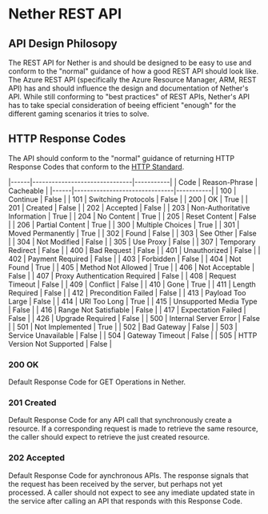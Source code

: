 # Nether REST API

## API Design Philosopy

The REST API for Nether is and should be designed to be easy to use and conform to the "normal" guidance of how a good REST API should look like. The Azure REST API (specifically the Azure Resource Manager, ARM, REST API) has and should influence the design and documentation of Nether's API. While still conforming to "best practices" of REST APIs, Nether's API has to take special consideration of beeing efficient "enough" for the different gaming scenarios it tries to solve.

## HTTP Response Codes

The API should conform to the "normal" guidance of returning HTTP Response Codes that conform to the [HTTP Standard](https://tools.ietf.org/html/rfc7231).

|------|-------------------------------|-----------|
| Code | Reason-Phrase                 | Cacheable |
|------|-------------------------------|-----------|
| 100  | Continue                      | False     |
| 101  | Switching Protocols           | False     |
| 200  | OK                            | True      |
| 201  | Created                       | False     |
| 202  | Accepted                      | False     |
| 203  | Non-Authoritative Information | True      |
| 204  | No Content                    | True      |
| 205  | Reset Content                 | False     |
| 206  | Partial Content               | True      |
| 300  | Multiple Choices              | True      |
| 301  | Moved Permanently             | True      |
| 302  | Found                         | False     |
| 303  | See Other                     | False     |
| 304  | Not Modified                  | False     |
| 305  | Use Proxy                     | False     |
| 307  | Temporary Redirect            | False     |
| 400  | Bad Request                   | False     |
| 401  | Unauthorized                  | False     |
| 402  | Payment Required              | False     |
| 403  | Forbidden                     | False     |
| 404  | Not Found                     | True      |
| 405  | Method Not Allowed            | True      |
| 406  | Not Acceptable                | False     |
| 407  | Proxy Authentication Required | False     |
| 408  | Request Timeout               | False     |
| 409  | Conflict                      | False     |
| 410  | Gone                          | True      |
| 411  | Length Required               | False     |
| 412  | Precondition Failed           | False     |
| 413  | Payload Too Large             | False     |
| 414  | URI Too Long                  | True      |
| 415  | Unsupported Media Type        | False     |
| 416  | Range Not Satisfiable         | False     |
| 417  | Expectation Failed            | False     |
| 426  | Upgrade Required              | False     |
| 500  | Internal Server Error         | False     |
| 501  | Not Implemented               | True      |
| 502  | Bad Gateway                   | False     |
| 503  | Service Unavailable           | False     |
| 504  | Gateway Timeout               | False     |
| 505  | HTTP Version Not Supported    | False     |

### 200 OK

Default Response Code for GET Operations in Nether.

### 201 Created

Default Response Code for any API call that synchronously create a resource. If a corresponding request is made to retrieve the same resource, the caller should expect to retrieve the just created resource.

### 202 Accepted

Default Response Code for aynchronous APIs. The response signals that the request has been received by the server, but perhaps not yet processed. A caller should not expect to see any imediate updated state in the service after calling an API that responds with this Response Code.

